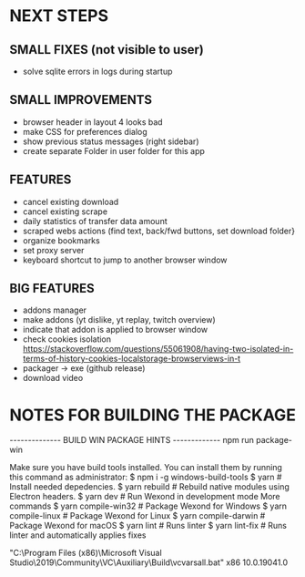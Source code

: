 
# NEXT STEPS

## SMALL FIXES (not visible to user)
* solve sqlite errors in logs during startup

## SMALL IMPROVEMENTS
* browser header in layout 4 looks bad
* make CSS for preferences dialog
* show previous status messages (right sidebar)
* create separate Folder in user folder for this app

## FEATURES
* cancel existing download
* cancel existing scrape
* daily statistics of transfer data amount
* scraped webs actions (find text, back/fwd buttons, set download folder}
* organize bookmarks
* set proxy server
* keyboard shortcut to jump to another browser window

## BIG FEATURES
* addons manager
* make addons (yt dislike, yt replay, twitch overview)
* indicate that addon is applied to browser window
* check cookies isolation https://stackoverflow.com/questions/55061908/having-two-isolated-in-terms-of-history-cookies-localstorage-browserviews-in-t
* packager → exe (github release)
* download video


# NOTES FOR BUILDING THE PACKAGE
-------------- BUILD WIN PACKAGE HINTS -------------
npm run package-win

Make sure you have build tools installed. You can install them by running this command as administrator:
$ npm i -g windows-build-tools
$ yarn # Install needed depedencies.
$ yarn rebuild # Rebuild native modules using Electron headers.
$ yarn dev # Run Wexond in development mode
More commands
$ yarn compile-win32 # Package Wexond for Windows
$ yarn compile-linux # Package Wexond for Linux
$ yarn compile-darwin # Package Wexond for macOS
$ yarn lint # Runs linter
$ yarn lint-fix # Runs linter and automatically applies fixes


"C:\Program Files (x86)\Microsoft Visual Studio\2019\Community\VC\Auxiliary\Build\vcvarsall.bat" x86 10.0.19041.0
